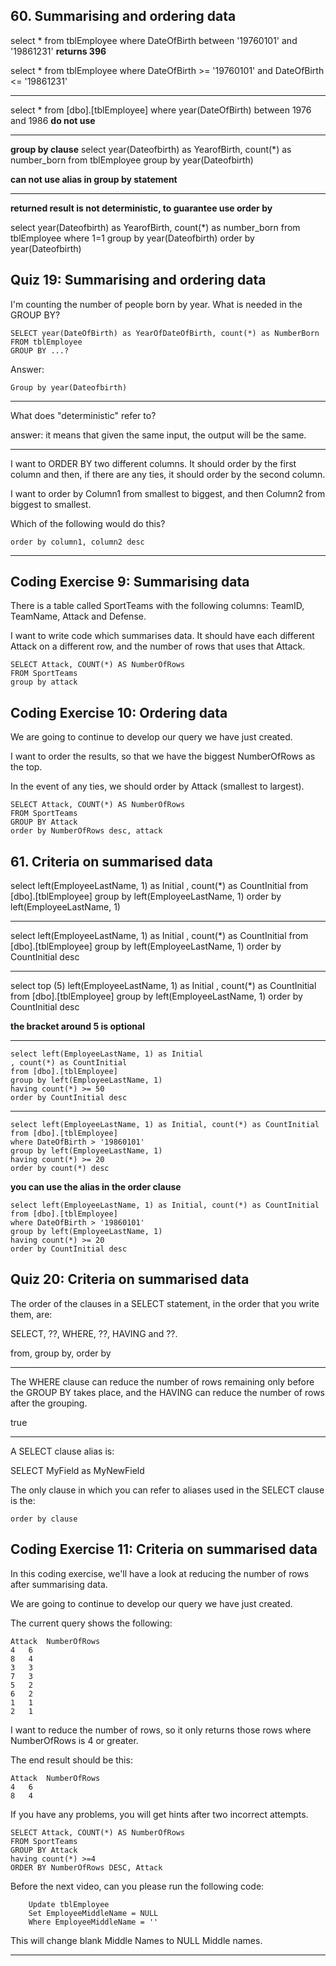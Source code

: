 ## 60. Summarising and ordering data
select * from tblEmployee
where DateOfBirth between '19760101' and '19861231'
**returns 396**

select * from tblEmployee
where DateOfBirth >= '19760101' and DateOfBirth <= '19861231'

---
select * from [dbo].[tblEmployee]
where year(DateOfBirth) between 1976 and 1986
**do not use**

---
**group by clause**
select year(Dateofbirth) as YearofBirth, count(*) as number_born
from tblEmployee
group by year(Dateofbirth)

**can not use alias in group by statement**

---
**returned result is not deterministic, to guarantee use order by**

select year(Dateofbirth) as YearofBirth, count(*) as number_born
from tblEmployee
where 1=1
group by year(Dateofbirth)
order by year(Dateofbirth)

## Quiz 19: Summarising and ordering data

I'm counting the number of people born by year. What is needed in the GROUP BY?
```
SELECT year(DateOfBirth) as YearOfDateOfBirth, count(*) as NumberBorn
FROM tblEmployee
GROUP BY ...?
```

Answer:
```
Group by year(Dateofbirth)
```

---
What does "deterministic" refer to?

answer: it means that given the same input, the output will be the same.

---

I want to ORDER BY two different columns. It should order by the first column and then, if there are any ties, it should order by the second column.

I want to order by Column1 from smallest to biggest, and then Column2 from biggest to smallest.

Which of the following would do this?

```
order by column1, column2 desc
```

---

## Coding Exercise 9: Summarising data

There is a table called SportTeams with the following columns: TeamID, TeamName, Attack and Defense.

I want to write code which summarises data. It should have each different Attack on a different row, and the number of rows that uses that Attack.

```
SELECT Attack, COUNT(*) AS NumberOfRows
FROM SportTeams
group by attack
```

## Coding Exercise 10: Ordering data

We are going to continue to develop our query we have just created.

I want to order the results, so that we have the biggest NumberOfRows as the top.

In the event of any ties, we should order by Attack (smallest to largest).

```
SELECT Attack, COUNT(*) AS NumberOfRows
FROM SportTeams
GROUP BY Attack
order by NumberOfRows desc, attack
```

## 61. Criteria on summarised data

select left(EmployeeLastName, 1) as Initial
, count(*) as CountInitial
from [dbo].[tblEmployee]
group by left(EmployeeLastName, 1)
order by left(EmployeeLastName, 1)

---
select left(EmployeeLastName, 1) as Initial
, count(*) as CountInitial
from [dbo].[tblEmployee]
group by left(EmployeeLastName, 1)
order by CountInitial desc

---

select top (5) left(EmployeeLastName, 1) as Initial
, count(*) as CountInitial
from [dbo].[tblEmployee]
group by left(EmployeeLastName, 1)
order by CountInitial desc

**the bracket around 5 is optional**

---
```
select left(EmployeeLastName, 1) as Initial
, count(*) as CountInitial
from [dbo].[tblEmployee]
group by left(EmployeeLastName, 1)
having count(*) >= 50
order by CountInitial desc
```

---
```
select left(EmployeeLastName, 1) as Initial, count(*) as CountInitial
from [dbo].[tblEmployee]
where DateOfBirth > '19860101'
group by left(EmployeeLastName, 1)
having count(*) >= 20
order by count(*) desc
```

**you can use the alias in the order clause**


```
select left(EmployeeLastName, 1) as Initial, count(*) as CountInitial
from [dbo].[tblEmployee]
where DateOfBirth > '19860101'
group by left(EmployeeLastName, 1)
having count(*) >= 20
order by CountInitial desc
```

## Quiz 20: Criteria on summarised data

The order of the clauses in a SELECT statement, in the order that you write them, are:

SELECT, ??, WHERE, ??, HAVING and ??.

from, group by, order by

---

The WHERE clause can reduce the number of rows remaining only before the GROUP BY takes place, and the HAVING can reduce the number of rows after the grouping.

true

---
A SELECT clause alias is:

SELECT MyField as MyNewField

The only clause in which you can refer to aliases used in the SELECT clause is the:

```
order by clause
```

## Coding Exercise 11: Criteria on summarised data

In this coding exercise, we'll have a look at reducing the number of rows after summarising data.


We are going to continue to develop our query we have just created.

The current query shows the following:

    Attack  NumberOfRows
    4	6
    8	4
    3	3
    7	3
    5	2
    6	2
    1	1
    2	1

I want to reduce the number of rows, so it only returns those rows where NumberOfRows is 4 or greater.


The end result should be this:

    Attack  NumberOfRows
    4	6
    8	4

If you have any problems, you will get hints after two incorrect attempts.

```
SELECT Attack, COUNT(*) AS NumberOfRows
FROM SportTeams
GROUP BY Attack
having count(*) >=4
ORDER BY NumberOfRows DESC, Attack
```


Before the next video, can you please run the following code:

```
    Update tblEmployee
    Set EmployeeMiddleName = NULL
    Where EmployeeMiddleName = ''

```

This will change blank Middle Names to NULL Middle names.

---














